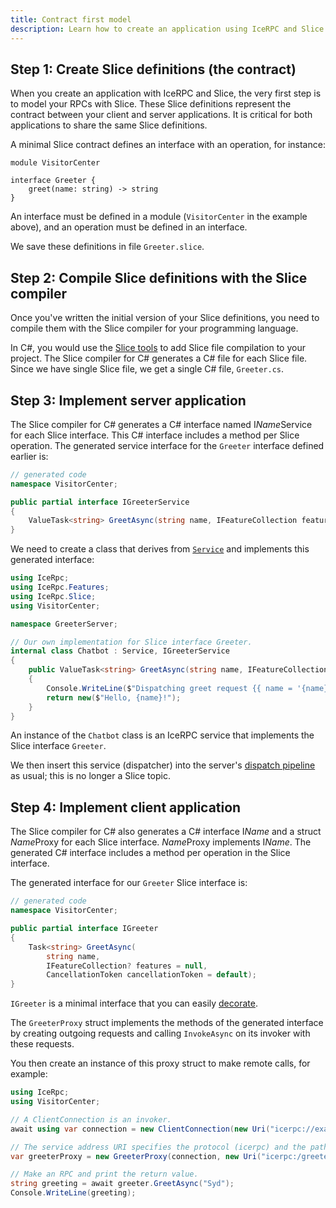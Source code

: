 ```yaml
---
title: Contract first model
description: Learn how to create an application using IceRPC and Slice.
---
```


## Step 1: Create Slice definitions (the contract)

When you create an application with IceRPC and Slice, the very first step is to model your RPCs with Slice. These Slice
definitions represent the contract between your client and server applications. It is critical for both applications to
share the same Slice definitions.

A minimal Slice contract defines an interface with an operation, for instance:

```slice
module VisitorCenter

interface Greeter {
    greet(name: string) -> string
}
```

An interface must be defined in a module (`VisitorCenter` in the example above), and an operation must be defined in an
interface.

We save these definitions in file `Greeter.slice`.

## Step 2: Compile Slice definitions with the Slice compiler

Once you've written the initial version of your Slice definitions, you need to compile them with the Slice compiler for
your programming language.

In C#, you would use the [Slice tools][slice-tools] to add Slice file compilation to your project. The Slice compiler
for C# generates a C# file for each Slice file. Since we have single Slice file, we get a single C# file, `Greeter.cs`.

## Step 3: Implement server application

The Slice compiler for C# generates a C# interface named I*Name*Service for each Slice interface. This C# interface
includes a method per Slice operation. The generated service interface for the `Greeter` interface defined earlier is:

```csharp
// generated code
namespace VisitorCenter;

public partial interface IGreeterService
{
    ValueTask<string> GreetAsync(string name, IFeatureCollection features, CancellationToken cancellationToken);
}
```

We need to create a class that derives from [`Service`](csharp:IceRpc.Slice.Service) and implements this generated
interface:

```csharp
using IceRpc;
using IceRpc.Features;
using IceRpc.Slice;
using VisitorCenter;

namespace GreeterServer;

// Our own implementation for Slice interface Greeter.
internal class Chatbot : Service, IGreeterService
{
    public ValueTask<string> GreetAsync(string name, IFeatureCollection features, CancellationToken cancellationToken)
    {
        Console.WriteLine($"Dispatching greet request {{ name = '{name}' }}");
        return new($"Hello, {name}!");
    }
}
```

An instance of the `Chatbot` class is an IceRPC service that implements the Slice interface `Greeter`.

We then insert this service (dispatcher) into the server's [dispatch pipeline][dispatch-pipeline] as usual; this is no
longer a Slice topic.

## Step 4: Implement client application

The Slice compiler for C# also generates a C# interface I*Name* and a struct *Name*Proxy for each Slice interface.
*Name*Proxy implements I*Name*. The generated C# interface includes a method per operation in the Slice interface.

The generated interface for our `Greeter` Slice interface is:

```csharp
// generated code
namespace VisitorCenter;

public partial interface IGreeter
{
    Task<string> GreetAsync(
        string name,
        IFeatureCollection? features = null,
        CancellationToken cancellationToken = default);
}
```

`IGreeter` is a minimal interface that you can easily [decorate][decorator-pattern].

The `GreeterProxy` struct implements the methods of the generated interface by creating outgoing requests and calling
`InvokeAsync` on its invoker with these requests.

You then create an instance of this proxy struct to make remote calls, for example:

```csharp
using IceRpc;
using VisitorCenter;

// A ClientConnection is an invoker.
await using var connection = new ClientConnection(new Uri("icerpc://examples.zeroc.com"));

// The service address URI specifies the protocol (icerpc) and the path (/greeter).
var greeterProxy = new GreeterProxy(connection, new Uri("icerpc:/greeter"));

// Make an RPC and print the return value.
string greeting = await greeter.GreetAsync("Syd");
Console.WriteLine(greeting);
```

[decorator-pattern]: https://en.wikipedia.org/wiki/Decorator_pattern
[dispatch-pipeline]: ../../icerpc/dispatch/dispatch-pipeline
[slice-tools]: https://github.com/icerpc/icerpc-csharp/tree/main/tools/IceRpc.Slice.Tools/README.md
